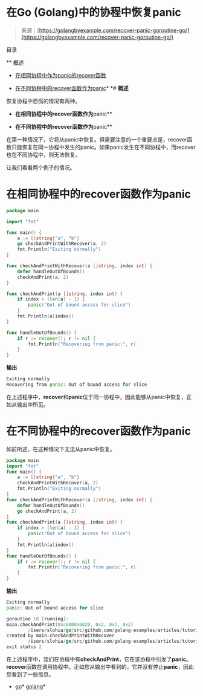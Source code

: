 <!--yml

分类：未分类

日期：2024-10-13 06:26:01

-->

# 在Go (Golang)中的协程中恢复panic

> 来源：[https://golangbyexample.com/recover-panic-goroutine-go/](https://golangbyexample.com/recover-panic-goroutine-go/)

目录

**   [概述](#Overview "Overview")

+   [在相同协程中作为panic的recover函数](#Recover_function_in_the_same_goroutine_as_panic "Recover function in the same goroutine as panic")

+   [在不同协程中的recover函数作为panic](#Recover_function_in_a_different_goroutine_as_panic "Recover function in a different goroutine as panic")*  *# **概述**

恢复协程中恐慌的情况有两种。

+   **在相同协程中的recover函数作为**panic**

+   **在不同协程中的recover函数作为**panic**

在第一种情况下，它将从panic中恢复。但需要注意的一个重要点是，recover函数只能恢复在同一协程中发生的panic。如果panic发生在不同协程中，而recover也在不同协程中，则无法恢复。

让我们看看两个例子的情况。

# ****在相同协程中的recover函数作为panic****

```go
package main

import "fmt"

func main() {
    a := []string{"a", "b"}
    go checkAndPrintWithRecover(a, 2)
    fmt.Println("Exiting normally")
}

func checkAndPrintWithRecover(a []string, index int) {
    defer handleOutOfBounds()
    checkAndPrint(a, 2)
}

func checkAndPrint(a []string, index int) {
    if index > (len(a) - 1) {
        panic("Out of bound access for slice")
    }
    fmt.Println(a[index])
}

func handleOutOfBounds() {
    if r := recover(); r != nil {
        fmt.Println("Recovering from panic:", r)
    }
}
```

**输出**

```go
Exiting normally
Recovering from panic: Out of bound access for slice
```

在上述程序中，**recover**和**panic**位于同一协程中，因此能够从panic中恢复，正如从输出中所见。

# **在不同协程中的recover函数作为panic**

如前所述，在这种情况下无法从panic中恢复。

```go
package main
import "fmt"
func main() {
    a := []string{"a", "b"}
    checkAndPrintWithRecover(a, 2)
    fmt.Println("Exiting normally")
}
func checkAndPrintWithRecover(a []string, index int) {
    defer handleOutOfBounds()
    go checkAndPrint(a, 2)
}
func checkAndPrint(a []string, index int) {
    if index > (len(a) - 1) {
        panic("Out of bound access for slice")
    }
    fmt.Println(a[index])
}
func handleOutOfBounds() {
    if r := recover(); r != nil {
        fmt.Println("Recovering from panic:", r)
    }
}
```

**输出**

```go
Exiting normally
panic: Out of bound access for slice

goroutine 18 [running]:
main.checkAndPrint(0xc0000a6020, 0x2, 0x2, 0x2)
        /Users/slohia/go/src/github.com/golang-examples/articles/tutorial/panicRecover/goroutine/main.go:19 +0xe2
created by main.checkAndPrintWithRecover
        /Users/slohia/go/src/github.com/golang-examples/articles/tutorial/panicRecover/goroutine/main.go:14 +0x82
exit status 2
```

在上述程序中，我们在协程中有**checkAndPrint**，它在该协程中引发了**panic**。**recover**函数在调用协程中。正如您从输出中看到的，它并没有停止**panic**，因此您看到了一些信息。

+   [go](https://golangbyexample.com/tag/go/)*   [golang](https://golangbyexample.com/tag/golang/)*
